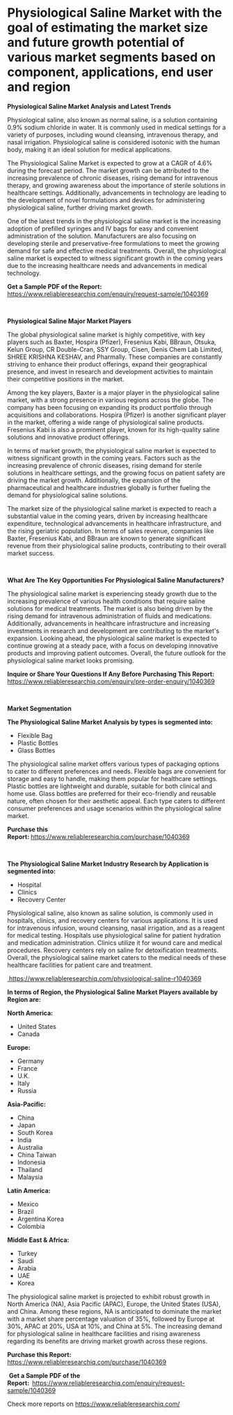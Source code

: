<p><h1>Physiological Saline Market with the goal of estimating the market size and future growth potential of various market segments based on component, applications, end user and region</h1></p><p><strong>Physiological Saline Market Analysis and Latest Trends</strong></p>
<p><p>Physiological saline, also known as normal saline, is a solution containing 0.9% sodium chloride in water. It is commonly used in medical settings for a variety of purposes, including wound cleansing, intravenous therapy, and nasal irrigation. Physiological saline is considered isotonic with the human body, making it an ideal solution for medical applications.</p><p>The Physiological Saline Market is expected to grow at a CAGR of 4.6% during the forecast period. The market growth can be attributed to the increasing prevalence of chronic diseases, rising demand for intravenous therapy, and growing awareness about the importance of sterile solutions in healthcare settings. Additionally, advancements in technology are leading to the development of novel formulations and devices for administering physiological saline, further driving market growth.</p><p>One of the latest trends in the physiological saline market is the increasing adoption of prefilled syringes and IV bags for easy and convenient administration of the solution. Manufacturers are also focusing on developing sterile and preservative-free formulations to meet the growing demand for safe and effective medical treatments. Overall, the physiological saline market is expected to witness significant growth in the coming years due to the increasing healthcare needs and advancements in medical technology.</p></p>
<p><strong>Get a Sample PDF of the Report:&nbsp;</strong> <a href="https://www.reliableresearchiq.com/enquiry/request-sample/1040369">https://www.reliableresearchiq.com/enquiry/request-sample/1040369</a></p>
<p>&nbsp;</p>
<p><strong>Physiological Saline Major Market Players</strong></p>
<p><p>The global physiological saline market is highly competitive, with key players such as Baxter, Hospira (Pfizer), Fresenius Kabi, BBraun, Otsuka, Kelun Group, CR Double-Cran, SSY Group, Cisen, Denis Chem Lab Limited, SHREE KRISHNA KESHAV, and Pharmally. These companies are constantly striving to enhance their product offerings, expand their geographical presence, and invest in research and development activities to maintain their competitive positions in the market.</p><p>Among the key players, Baxter is a major player in the physiological saline market, with a strong presence in various regions across the globe. The company has been focusing on expanding its product portfolio through acquisitions and collaborations. Hospira (Pfizer) is another significant player in the market, offering a wide range of physiological saline products. Fresenius Kabi is also a prominent player, known for its high-quality saline solutions and innovative product offerings.</p><p>In terms of market growth, the physiological saline market is expected to witness significant growth in the coming years. Factors such as the increasing prevalence of chronic diseases, rising demand for sterile solutions in healthcare settings, and the growing focus on patient safety are driving the market growth. Additionally, the expansion of the pharmaceutical and healthcare industries globally is further fueling the demand for physiological saline solutions.</p><p>The market size of the physiological saline market is expected to reach a substantial value in the coming years, driven by increasing healthcare expenditure, technological advancements in healthcare infrastructure, and the rising geriatric population. In terms of sales revenue, companies like Baxter, Fresenius Kabi, and BBraun are known to generate significant revenue from their physiological saline products, contributing to their overall market success.</p></p>
<p>&nbsp;</p>
<p><strong>What Are The Key Opportunities For Physiological Saline Manufacturers?</strong></p>
<p><p>The physiological saline market is experiencing steady growth due to the increasing prevalence of various health conditions that require saline solutions for medical treatments. The market is also being driven by the rising demand for intravenous administration of fluids and medications. Additionally, advancements in healthcare infrastructure and increasing investments in research and development are contributing to the market's expansion. Looking ahead, the physiological saline market is expected to continue growing at a steady pace, with a focus on developing innovative products and improving patient outcomes. Overall, the future outlook for the physiological saline market looks promising.</p></p>
<p><strong>Inquire or Share Your Questions If Any Before Purchasing This Report:</strong> <a href="https://www.reliableresearchiq.com/enquiry/pre-order-enquiry/1040369">https://www.reliableresearchiq.com/enquiry/pre-order-enquiry/1040369</a></p>
<p>&nbsp;</p>
<p><strong>Market Segmentation</strong></p>
<p><strong>The Physiological Saline Market Analysis by types is segmented into:</strong></p>
<p><ul><li>Flexible Bag</li><li>Plastic Bottles</li><li>Glass Bottles</li></ul></p>
<p><p>The physiological saline market offers various types of packaging options to cater to different preferences and needs. Flexible bags are convenient for storage and easy to handle, making them popular for healthcare settings. Plastic bottles are lightweight and durable, suitable for both clinical and home use. Glass bottles are preferred for their eco-friendly and reusable nature, often chosen for their aesthetic appeal. Each type caters to different consumer preferences and usage scenarios within the physiological saline market.</p></p>
<p><strong>Purchase this Report:&nbsp;</strong><a href="https://www.reliableresearchiq.com/purchase/1040369">https://www.reliableresearchiq.com/purchase/1040369</a></p>
<p>&nbsp;</p>
<p><strong>The Physiological Saline Market Industry Research by Application is segmented into:</strong></p>
<p><ul><li>Hospital</li><li>Clinics</li><li>Recovery Center</li></ul></p>
<p><p>Physiological saline, also known as saline solution, is commonly used in hospitals, clinics, and recovery centers for various applications. It is used for intravenous infusion, wound cleansing, nasal irrigation, and as a reagent for medical testing. Hospitals use physiological saline for patient hydration and medication administration. Clinics utilize it for wound care and medical procedures. Recovery centers rely on saline for detoxification treatments. Overall, the physiological saline market caters to the medical needs of these healthcare facilities for patient care and treatment.</p></p>
<p><a href="https://www.reliableresearchiq.com/physiological-saline-r1040369">&nbsp;https://www.reliableresearchiq.com/physiological-saline-r1040369</a></p>
<p><strong>In terms of Region, the Physiological Saline Market Players available by Region are:</strong></p>
<p>
    <p> <strong> North America: </strong>
        <ul>
            <li>United States</li>
            <li>Canada</li>
        </ul>
        </p> 
    <p> <strong> Europe: </strong>
        <ul>
            <li>Germany</li>
            <li>France</li>
            <li>U.K.</li>
            <li>Italy</li>
            <li>Russia</li>
        </ul>
        </p> 
    <p> <strong> Asia-Pacific: </strong>
        <ul>
            <li>China</li>
            <li>Japan</li>
            <li>South Korea</li>
            <li>India</li>
            <li>Australia</li>
            <li>China Taiwan</li>
            <li>Indonesia</li>
            <li>Thailand</li>
            <li>Malaysia</li>
        </ul>
        </p> 
    <p> <strong> Latin America: </strong>
        <ul>
            <li>Mexico</li>
            <li>Brazil</li>
            <li>Argentina Korea</li>
            <li>Colombia</li>
        </ul>
        </p> 
    <p> <strong> Middle East & Africa: </strong>
        <ul>
            <li>Turkey</li>
            <li>Saudi</li>
            <li>Arabia</li>
            <li>UAE</li>
            <li>Korea</li>
        </ul>
    </p>
    </p>
<p><p>The physiological saline market is projected to exhibit robust growth in North America (NA), Asia Pacific (APAC), Europe, the United States (USA), and China. Among these regions, NA is anticipated to dominate the market with a market share percentage valuation of 35%, followed by Europe at 30%, APAC at 20%, USA at 10%, and China at 5%. The increasing demand for physiological saline in healthcare facilities and rising awareness regarding its benefits are driving market growth across these regions.</p></p>
<p><strong>Purchase this Report: </strong><a href="https://www.reliableresearchiq.com/purchase/1040369">https://www.reliableresearchiq.com/purchase/1040369</a></p>
<p>&nbsp;<strong>Get a Sample PDF of the Report:&nbsp;&nbsp;</strong><a href="https://www.reliableresearchiq.com/enquiry/request-sample/1040369">https://www.reliableresearchiq.com/enquiry/request-sample/1040369</a></p>
<p><strong></strong></p>
<p>Check more reports on <a href="https://www.reliableresearchiq.com/">https://www.reliableresearchiq.com/</a></p>